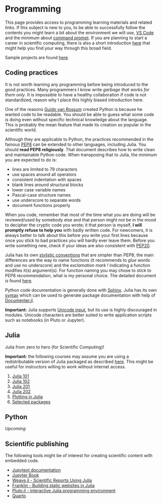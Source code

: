 # Programming

This page provides access to programming learning materials and related links. If this subject is new to you, to be able to successfully follow the contents you might learn a bit about the environment we will use, [VS Code](../software/vscode.md) and the minimum about [command prompt](../software/cli.md). If you are planning to start a career in scientific computing, there is also a short introduction [here](../software/README.md) that might help you find your way through this broad field.

Sample projects are found [here](projects/README.md).

## Coding practices

It is not worth learning any programming before being introduced to the good practices. Many programmers I know write *garbage that works for them only*. It is impossible to have a healthy collaboration if code is not standardized, reason why I place this highly biased introduction here.

One of the reasons [Guido van Rossum](https://en.wikipedia.org/wiki/Guido_van_Rossum) created Python is because he wanted code to be readable. You should be able to guess what some code is doing even without specific technical knowledge about the language. This is probably the mean feature that made its creation so popular in the scientific world.

Although they are applicable to Python, the practices recommended in the famous [PEP8](https://peps.python.org/pep-0008/) can be extended to other languages, including Julia. You should **read PEP8 religiously**. That document describes how to write clean and maintainable Python code. When transposing that to Julia, the minimum you are expected to do is:

- lines are limited to 79 characters
- use spaces around all operators
- consistent indentation with spaces
- blank lines around structural blocks
- lower case variable names
- Pascal-case structure names
- use underscore to separate words
- document functions properly

When you code, remember that most of the time what you are doing will be reviewed/used by somebody else and that person might not be in the mood to decipher the cryptic code you wrote; it that person is myself, **I will promptly refuse to help you** with badly written code. For newcomers, it is always better to talk about this before you write your first lines because once you stick to bad practices you will hardly ever leave them. Before you write something new, check if your ideas are also consistent with [PEP20](https://peps.python.org/pep-0020/).

Julia has its own [stylistic conventions](https://docs.julialang.org/en/v1/manual/variables/#Stylistic-Conventions) that are simpler than PEP8; the main differences are the way to name functions (it recommends to *glue* words and use no underscore) and the *exclamation mark !* indicating a function modifies it(s) argument(s). For function naming you may chose to stick to PEP8 recommendation, what is my personal choice. The detailed document is found [here](https://docs.julialang.org/en/v1/manual/style-guide/).

Python code documentation is generally done with [Sphinx](https://www.sphinx-doc.org/en/master/). Julia has its own [syntax](https://docs.julialang.org/en/v1/manual/documentation/#Syntax-Guide) which can be used to generate package documentation with help of [Documenter.jl](https://documenter.juliadocs.org/stable/). 

**Important:** Julia supports [Unicode input](https://docs.julialang.org/en/v1/manual/unicode-input/), but its use is highly discouraged in modules. Unicode characters are better suited to write application scripts such as notebooks (in Pluto or Jupyter).

## Julia

Julia from zero to hero (for Scientific Computing)!

**Important:** the following courses may assume you are using a redistributable version of Julia packaged as described [here](https://github.com/wallytutor/julia101/tree/main). This might be useful for instructors willing to work without internet access.

1. [Julia 101](julia/101/README.md)
2. [Julia 102](julia/102/README.md)
3. [Julia 201](julia/201/README.md)
4. [Julia 202](julia/202/README.md)
5. [Plotting in Julia](julia/plotting.md)
6. [Selected packages](julia/packages.md)

## Python

*Upcoming*

## Scientific publishing

The following tools might be of interest for creating scientific content with embedded code.

- [Jupytext documentation](https://jupytext.readthedocs.io/en/latest/)
- [Jupyter Book](https://jupyterbook.org/en/stable/intro.html)
- [Weave.jl - Scientific Reports Using Julia](https://weavejl.mpastell.com/stable/)
- [Franklin - Building static websites in Julia](https://franklinjl.org/)
- [Pluto.jl - interactive Julia programming environment](https://plutojl.org/)
- [Quarto](https://quarto.org/)
